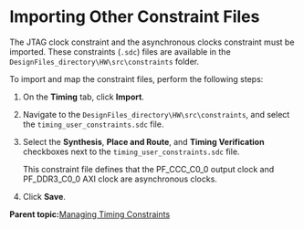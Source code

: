 # Importing Other Constraint Files

The JTAG clock constraint and the asynchronous clocks constraint must be<br /> imported. These constraints \(`.sdc`\) files are available in the<br /> `DesignFiles_directory\HW\src\constraints` folder.

To import and map the constraint files, perform the following steps:

1.  On the **Timing** tab, click **Import**.
2.  Navigate to the `DesignFiles_directory\HW\src\constraints`, and select the `timing_user_constraints.sdc` file.
3.  Select the **Synthesis**, **Place and Route**, and **Timing Verification** checkboxes next to the `timing_user_constraints.sdc` file.

    This constraint file defines that the PF\_CCC\_C0\_0 output clock and PF\_DDR3\_C0\_0 AXI clock are asynchronous clocks.

4.  Click **Save**.

**Parent topic:**[Managing Timing Constraints](GUID-75F68635-D7F9-435D-8BE0-FD55AE977D03.md)

